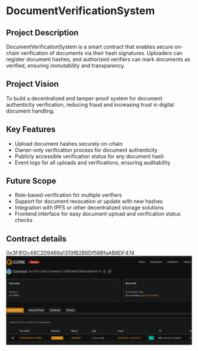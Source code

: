 # DocumentVerificationSystem

## Project Description
DocumentVerificationSystem is a smart contract that enables secure on-chain verification of documents via their hash signatures. Uploaders can register document hashes, and authorized verifiers can mark documents as verified, ensuring immutability and transparency.

## Project Vision
To build a decentralized and tamper-proof system for document authenticity verification, reducing fraud and increasing trust in digital document handling.

## Key Features
- Upload document hashes securely on-chain
- Owner-only verification process for document authenticity
- Publicly accessible verification status for any document hash
- Event logs for all uploads and verifications, ensuring auditability

## Future Scope
- Role-based verification for multiple verifiers 
- Support for document revocation or update with new hashes
- Integration with IPFS or other decentralized storage solutions
- Frontend interface for easy document upload and verification status checks

## Contract details 
0x3F912c48C2D9466a1310fB2B6Df58BfaAB8DF474![alt text](image.png)
